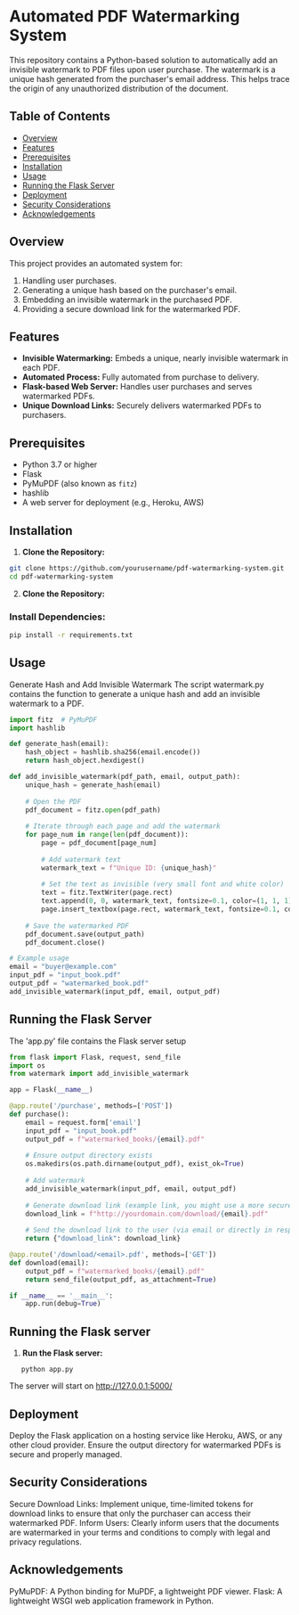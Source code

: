 # Automated PDF Watermarking System

This repository contains a Python-based solution to automatically add an invisible watermark to PDF files upon user purchase. The watermark is a unique hash generated from the purchaser's email address. This helps trace the origin of any unauthorized distribution of the document.

## Table of Contents

- [Overview](#overview)
- [Features](#features)
- [Prerequisites](#prerequisites)
- [Installation](#installation)
- [Usage](#usage)
- [Running the Flask Server](#running-the-flask-server)
- [Deployment](#deployment)
- [Security Considerations](#security-considerations)
- [Acknowledgements](#acknowledgements)

## Overview

This project provides an automated system for:

1. Handling user purchases.
2. Generating a unique hash based on the purchaser's email.
3. Embedding an invisible watermark in the purchased PDF.
4. Providing a secure download link for the watermarked PDF.

## Features

- **Invisible Watermarking:** Embeds a unique, nearly invisible watermark in each PDF.
- **Automated Process:** Fully automated from purchase to delivery.
- **Flask-based Web Server:** Handles user purchases and serves watermarked PDFs.
- **Unique Download Links:** Securely delivers watermarked PDFs to purchasers.

## Prerequisites

- Python 3.7 or higher
- Flask
- PyMuPDF (also known as `fitz`)
- hashlib
- A web server for deployment (e.g., Heroku, AWS)

## Installation

1. **Clone the Repository:**

```bash
git clone https://github.com/yourusername/pdf-watermarking-system.git
cd pdf-watermarking-system
```

2. **Clone the Repository:**

### Install Dependencies:

```bash
pip install -r requirements.txt
```
## Usage
   Generate Hash and Add Invisible Watermark
The script watermark.py contains the function to generate a unique hash and add an invisible watermark to a PDF.

```python
import fitz  # PyMuPDF
import hashlib

def generate_hash(email):
    hash_object = hashlib.sha256(email.encode())
    return hash_object.hexdigest()

def add_invisible_watermark(pdf_path, email, output_path):
    unique_hash = generate_hash(email)
    
    # Open the PDF
    pdf_document = fitz.open(pdf_path)
    
    # Iterate through each page and add the watermark
    for page_num in range(len(pdf_document)):
        page = pdf_document[page_num]
        
        # Add watermark text
        watermark_text = f"Unique ID: {unique_hash}"
        
        # Set the text as invisible (very small font and white color)
        text = fitz.TextWriter(page.rect)
        text.append(0, 0, watermark_text, fontsize=0.1, color=(1, 1, 1))
        page.insert_textbox(page.rect, watermark_text, fontsize=0.1, color=(1, 1, 1), rotate=0)
        
    # Save the watermarked PDF
    pdf_document.save(output_path)
    pdf_document.close()

# Example usage
email = "buyer@example.com"
input_pdf = "input_book.pdf"
output_pdf = "watermarked_book.pdf"
add_invisible_watermark(input_pdf, email, output_pdf)
```

## Running the Flask Server
The 'app.py' file contains the Flask server setup

```python
from flask import Flask, request, send_file
import os
from watermark import add_invisible_watermark

app = Flask(__name__)

@app.route('/purchase', methods=['POST'])
def purchase():
    email = request.form['email']
    input_pdf = "input_book.pdf"
    output_pdf = f"watermarked_books/{email}.pdf"
    
    # Ensure output directory exists
    os.makedirs(os.path.dirname(output_pdf), exist_ok=True)
    
    # Add watermark
    add_invisible_watermark(input_pdf, email, output_pdf)
    
    # Generate download link (example link, you might use a more secure method)
    download_link = f"http://yourdomain.com/download/{email}.pdf"
    
    # Send the download link to the user (via email or directly in response)
    return {"download_link": download_link}

@app.route('/download/<email>.pdf', methods=['GET'])
def download(email):
    output_pdf = f"watermarked_books/{email}.pdf"
    return send_file(output_pdf, as_attachment=True)

if __name__ == '__main__':
    app.run(debug=True)

```

## Running the Flask server

1. **Run the Flask server:**

```
   python app.py
```
The server will start on http://127.0.0.1:5000/

## Deployment

Deploy the Flask application on a hosting service like Heroku, AWS, or any other cloud provider. Ensure the output directory for watermarked PDFs is secure and properly managed.

## Security Considerations
Secure Download Links: Implement unique, time-limited tokens for download links to ensure that only the purchaser can access their watermarked PDF.
Inform Users: Clearly inform users that the documents are watermarked in your terms and conditions to comply with legal and privacy regulations.

## Acknowledgements
PyMuPDF: A Python binding for MuPDF, a lightweight PDF viewer.
Flask: A lightweight WSGI web application framework in Python.
